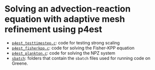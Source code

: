 # Solving an advection-reaction equation with adaptive mesh refinement using p4est

 - [`p4est_testtimestep.c`](https://github.com/ndefilippis/ShallowWaterAMR/blob/main/p4est_testtimestep.c): code for testing strong scaling
 - [`p4est_fisherkpp.c`](https://github.com/ndefilippis/ShallowWaterAMR/blob/main/p4est_fisherkpp.c): code for solving the Fisher-KPP equation
 - [`p4est_plankton.c`](https://github.com/ndefilippis/ShallowWaterAMR/blob/main/p4est_plankton.c): code for solving the NPZ system
 - [`sbatch`](https://github.com/ndefilippis/ShallowWaterAMR/tree/main/sbatch): folders that contain the `sbatch` files used for running code on Greene.

